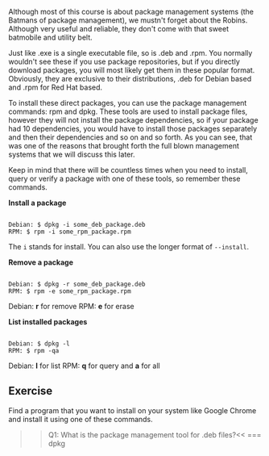 Although most of this course is about package management systems (the Batmans of package management), we mustn't forget about the Robins. Although very useful and reliable, they don't come with that sweet batmobile and utility belt.

Just like .exe is a single executable file, so is .deb and .rpm. You normally wouldn't see these if you use package repositories, but if you directly download packages, you will most likely get them in these popular format. Obviously, they are exclusive to their distributions, .deb for Debian based and .rpm for Red Hat based.

To install these direct packages, you can use the package management commands: rpm and dpkg. These tools are used to install package files, however they will not install the package dependencies, so if your package had 10 dependencies, you would have to install those packages separately and then their dependencies and so on and so forth. As you can see, that was one of the reasons that brought forth the full blown management systems that we will discuss this later.

Keep in mind that there will be countless times when you need to install, query or verify a package with one of these tools, so remember these commands.

**Install a package**

```

Debian: $ dpkg -i some_deb_package.deb
RPM: $ rpm -i some_rpm_package.rpm

```

The `i` stands for install. You can also use the longer format of `--install`.

**Remove a package**

```

Debian: $ dpkg -r some_deb_package.deb
RPM: $ rpm -e some_rpm_package.rpm

```

Debian: **r** for remove
RPM: **e** for erase

**List installed packages**

```

Debian: $ dpkg -l
RPM: $ rpm -qa

```

Debian: **l** for list
RPM: **q** for query and **a** for all

## Exercise

Find a program that you want to install on your system like Google Chrome and install it using one of these commands.

>>Q1: What is the package management tool for .deb files?<<
=== dpkg
